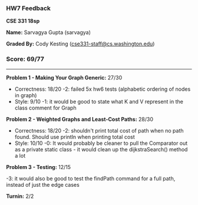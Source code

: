 ### HW7 Feedback

**CSE 331 18sp**

**Name:** Sarvagya Gupta (sarvagya)

**Graded By:** Cody Kesting (cse331-staff@cs.washington.edu)

### Score: 69/77
---
**Problem 1 - Making Your Graph Generic:** 27/30

- Correctness: 18/20
  -2: failed 5x hw6 tests (alphabetic ordering of nodes in graph)
- Style: 9/10
  -1: it would be good to state what K and V represent in the class comment for Graph

**Problem 2 - Weighted Graphs and Least-Cost Paths:** 28/30

- Correctness: 18/20
  -2: shouldn't print total cost of path when no path found. Should use println when printing total cost
- Style: 10/10
  -0: It would probably be cleaner to pull the Comparator out as a private static class - it would clean up the dijkstraSearch() method a lot

**Problem 3 - Testing:** 12/15

-3: it would also be good to test the findPath command for a full path, instead of just the edge cases

**Turnin:** 2/2


